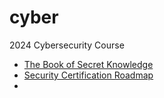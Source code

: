 # cyber
2024 Cybersecurity Course
- [The Book of Secret Knowledge](https://github.com/trimstray/the-book-of-secret-knowledge)
- [Security Certification Roadmap](https://pauljerimy.com/security-certification-roadmap/)
- 
